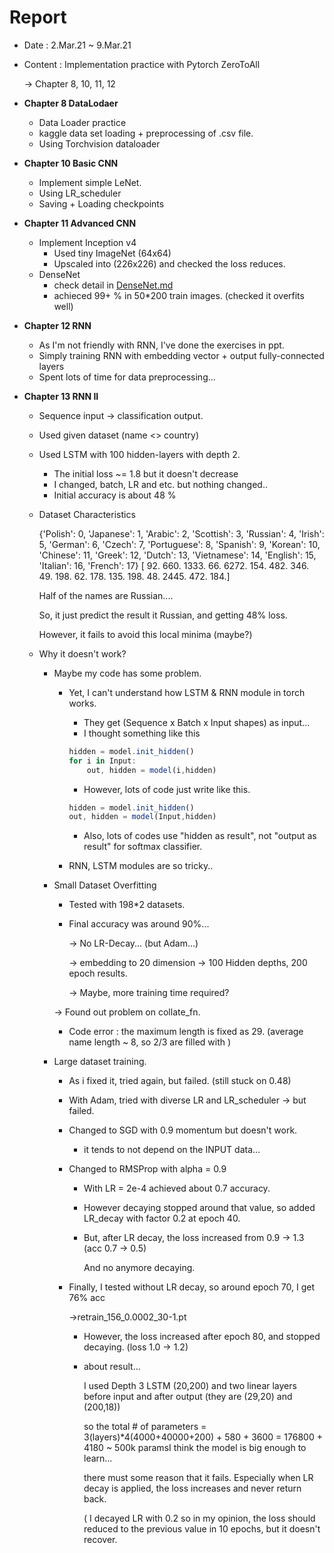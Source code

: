 # Report

- Date : 2.Mar.21 ~ 9.Mar.21
- Content : Implementation practice with Pytorch ZeroToAll

    → Chapter 8, 10, 11, 12

- **Chapter 8 DataLodaer**
    - Data Loader practice
    - kaggle data set loading + preprocessing of .csv file.
    - Using Torchvision dataloader

- **Chapter 10 Basic CNN**
    - Implement simple LeNet.
    - Using LR_scheduler
    - Saving + Loading checkpoints

- **Chapter 11 Advanced CNN**
    - Implement Inception v4
        - Used tiny ImageNet (64x64)
        - Upscaled into (226x226) and checked the loss reduces.
    - DenseNet
        - check detail in [DenseNet.md](http://densenet.md)
        - achieced 99+ % in 50*200 train images. (checked it overfits well)

- **Chapter 12 RNN**
    - As I'm not friendly with RNN, I've done the exercises in ppt.
    - Simply training RNN with embedding vector + output fully-connected layers
    - Spent lots of time for data preprocessing...

- **Chapter 13 RNN II**
    - Sequence input → classification output.
    - Used given dataset (name <> country)
    - Used LSTM with 100 hidden-layers with depth 2.
        - The initial loss ~= 1.8 but it doesn't decrease
        - I changed, batch, LR and etc. but nothing changed..
        - Initial accuracy is about 48 %

    - Dataset Characteristics

        {'Polish': 0, 'Japanese': 1, 'Arabic': 2, 'Scottish': 3, 'Russian': 4, 'Irish': 5, 'German': 6, 'Czech': 7, 'Portuguese': 8, 'Spanish': 9, 'Korean': 10, 'Chinese': 11, 'Greek': 12, 'Dutch': 13, 'Vietnamese': 14, 'English': 15, 'Italian': 16, 'French': 17}
        [  92.  660. 1333.   66. 6272.  154.  482.  346.   49.  198.   62.  178.
        135.  198.   48. 2445.  472.  184.]

        Half of the names are Russian.... 

        So, it just predict the result it Russian, and getting 48% loss.

        However, it fails to avoid this local minima (maybe?)

    - Why it doesn't work?
        - Maybe my code has some problem.
            - Yet, I can't understand how LSTM & RNN module in torch works.
                - They get (Sequence x Batch x Input shapes) as input...
                - I thought something like this

                ```jsx
                hidden = model.init_hidden()
                for i in Input:
                	out, hidden = model(i,hidden)	
                ```

                - However, lots of code just write like this.

                ```jsx
                hidden = model.init_hidden()
                out, hidden = model(Input,hidden)
                ```

                - Also, lots of codes use "hidden as result", not "output as result" for softmax classifier.

            - RNN, LSTM modules are so tricky..
        
        - Small Dataset Overfitting
            - Tested with 198*2 datasets.
            - Final accuracy was around 90%...

                → No LR-Decay... (but Adam...)

                → embedding to 20 dimension → 100 Hidden depths, 200 epoch results.

                → Maybe, more training time required?

            → Found out problem on collate_fn.

            - Code error : the maximum length is fixed as 29. (average name length ~ 8, so 2/3 are filled with <pad>)

        - Large dataset training.
            - As i fixed it, tried again, but failed. (still stuck on 0.48)
            - With Adam, tried with diverse LR and LR_scheduler → but failed.

            - Changed to SGD with 0.9 momentum but doesn't work.
                - it tends to not depend on the INPUT data...

            - Changed to RMSProp with alpha = 0.9
                - With LR = 2e-4 achieved about 0.7 accuracy.
                - However decaying stopped around that value, so added LR_decay with factor 0.2 at epoch 40.
                - But, after LR decay, the loss increased from 0.9 → 1.3 (acc 0.7 → 0.5)

                    And no anymore decaying.

            - Finally, I tested without LR decay, so around epoch 70, I get 76% acc

                →retrain_156_0.0002_30-1.pt

                - However, the loss increased after epoch 80, and stopped decaying.
                (loss 1.0 → 1.2)

                - about result...

                    I used Depth 3 LSTM (20,200) and two linear layers before input and after output (they are (29,20) and (200,18))

                    so the total # of parameters = 3(layers)*4(4000+40000+200) + 580 + 3600 = 176800 + 4180 ~ 500k paramsI think the model is big enough to learn...

                    there must some reason that it fails. Especially when LR decay is applied, the loss increases and never return back.

                    ( I decayed LR with 0.2 so in my opinion, the loss should reduced to the previous value in 10 epochs, but it doesn't recover.


